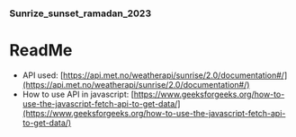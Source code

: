 ### Sunrize_sunset_ramadan_2023 

# ReadMe 
- API used: [https://api.met.no/weatherapi/sunrise/2.0/documentation#/](https://api.met.no/weatherapi/sunrise/2.0/documentation#/)
- How to use API in javascript: [https://www.geeksforgeeks.org/how-to-use-the-javascript-fetch-api-to-get-data/](https://www.geeksforgeeks.org/how-to-use-the-javascript-fetch-api-to-get-data/)
